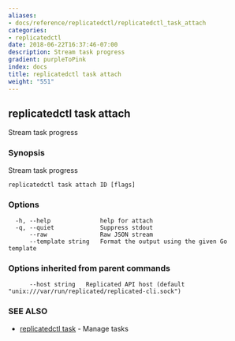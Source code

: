 ```yaml
---
aliases:
- docs/reference/replicatedctl/replicatedctl_task_attach
categories:
- replicatedctl
date: 2018-06-22T16:37:46-07:00
description: Stream task progress
gradient: purpleToPink
index: docs
title: replicatedctl task attach
weight: "551"
---
```


## replicatedctl task attach

Stream task progress

### Synopsis

Stream task progress

```
replicatedctl task attach ID [flags]
```

### Options

```
  -h, --help              help for attach
  -q, --quiet             Suppress stdout
      --raw               Raw JSON stream
      --template string   Format the output using the given Go template
```

### Options inherited from parent commands

```
      --host string   Replicated API host (default "unix:///var/run/replicated/replicated-cli.sock")
```

### SEE ALSO

* [replicatedctl task](/api/replicatedctl/replicatedctl_task/)	 - Manage tasks

